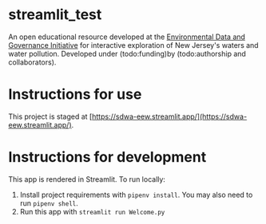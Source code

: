 # streamlit_test
An open educational resource developed at the [Environmental Data and Governance Initiative](//envirodatagov.org) for interactive exploration of New Jersey's waters and water pollution. Developed under (todo:funding)by (todo:authorship and collaborators).

# Instructions for use
This project is staged at [https://sdwa-eew.streamlit.app/](https://sdwa-eew.streamlit.app/).

# Instructions for development
This app is rendered in Streamlit. To run locally:

1. Install project requirements with `pipenv install`. You may also need to run `pipenv shell`.
2. Run this app with `streamlit run Welcome.py`
